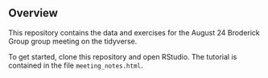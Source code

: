 ## Overview

This repository contains the data and exercises for the August 24 Broderick Group group meeting on the tidyverse.

To get started, clone this repository and open RStudio.
The tutorial is contained in the file `meeting_notes.html`.



